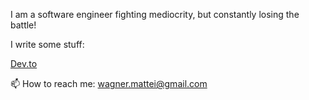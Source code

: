 I am a software engineer fighting mediocrity, but constantly losing the battle!

I write some stuff:

[Dev.to](https://dev.to/wmattei)

📫 How to reach me: wagner.mattei@gmail.com
